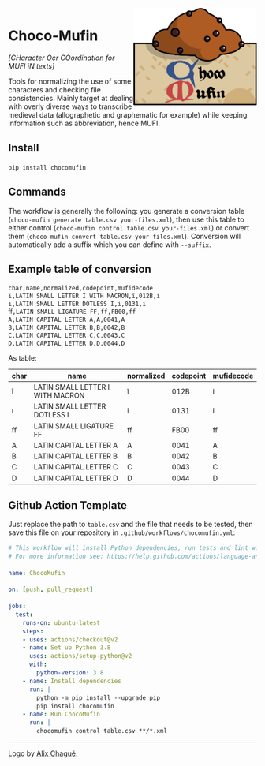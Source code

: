 <img src="./img/chocomufin.png" width="250" align="right">

# Choco-Mufin

*\[CHaracter Ocr COordination for MUFI iN texts\]*

Tools for normalizing the use of some characters and checking file consistencies. Mainly target at dealing with
overly diverse ways to transcribe medieval data (allographetic and graphematic for example) while keeping information
such as abbreviation, hence MUFI.

## Install

`pip install chocomufin`

## Commands

The workflow is generally the following: you generate a conversion table (`choco-mufin generate table.csv your-files.xml`), then
use this table to either control (`choco-mufin control table.csv your-files.xml`) or convert them (`choco-mufin convert table.csv your-files.xml`).
Conversion will automatically add a suffix which you can define with `--suffix`.

## Example table of conversion


```csv
char,name,normalized,codepoint,mufidecode
ī,LATIN SMALL LETTER I WITH MACRON,ĩ,012B,i
ı,LATIN SMALL LETTER DOTLESS I,i,0131,i
ﬀ,LATIN SMALL LIGATURE FF,ff,FB00,ff
A,LATIN CAPITAL LETTER A,A,0041,A
B,LATIN CAPITAL LETTER B,B,0042,B
C,LATIN CAPITAL LETTER C,C,0043,C
D,LATIN CAPITAL LETTER D,D,0044,D
```

As table:

| char | name                             | normalized | codepoint | mufidecode |
|------|----------------------------------|------------|-----------|------------|
| ī    | LATIN SMALL LETTER I WITH MACRON | ĩ          | 012B      | i          |
| ı    | LATIN SMALL LETTER DOTLESS I     | i          | 0131      | i          |
| ﬀ    | LATIN SMALL LIGATURE FF          | ff         | FB00      | ff         |
| A    | LATIN CAPITAL LETTER A           | A          | 0041      | A          |
| B    | LATIN CAPITAL LETTER B           | B          | 0042      | B          |
| C    | LATIN CAPITAL LETTER C           | C          | 0043      | C          |
| D    | LATIN CAPITAL LETTER D           | D          | 0044      | D          |


## Github Action Template 

Just replace the path to `table.csv` and the file that needs to be tested, then save this file on your repository in
`.github/workflows/chocomufin.yml`:

```yaml
# This workflow will install Python dependencies, run tests and lint with a single version of Python
# For more information see: https://help.github.com/actions/language-and-framework-guides/using-python-with-github-actions

name: ChocoMufin

on: [push, pull_request]

jobs:
  test:
    runs-on: ubuntu-latest
    steps:
    - uses: actions/checkout@v2
    - name: Set up Python 3.8
      uses: actions/setup-python@v2
      with:
        python-version: 3.8
    - name: Install dependencies
      run: |
        python -m pip install --upgrade pip
        pip install chocomufin
    - name: Run ChocoMufin
      run: |
        chocomufin control table.csv **/*.xml
```


---

Logo by [Alix Chagué](https://alix-tz.github.io).
